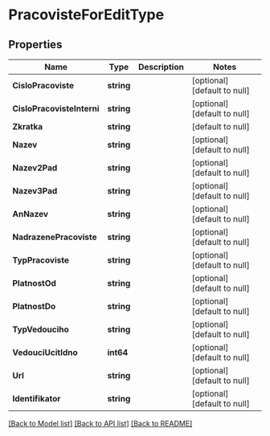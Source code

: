 # PracovisteForEditType

## Properties
Name | Type | Description | Notes
------------ | ------------- | ------------- | -------------
**CisloPracoviste** | **string** |  | [optional] [default to null]
**CisloPracovisteInterni** | **string** |  | [optional] [default to null]
**Zkratka** | **string** |  | [default to null]
**Nazev** | **string** |  | [optional] [default to null]
**Nazev2Pad** | **string** |  | [optional] [default to null]
**Nazev3Pad** | **string** |  | [optional] [default to null]
**AnNazev** | **string** |  | [optional] [default to null]
**NadrazenePracoviste** | **string** |  | [optional] [default to null]
**TypPracoviste** | **string** |  | [optional] [default to null]
**PlatnostOd** | **string** |  | [optional] [default to null]
**PlatnostDo** | **string** |  | [optional] [default to null]
**TypVedouciho** | **string** |  | [optional] [default to null]
**VedouciUcitIdno** | **int64** |  | [optional] [default to null]
**Url** | **string** |  | [optional] [default to null]
**Identifikator** | **string** |  | [optional] [default to null]

[[Back to Model list]](../README.md#documentation-for-models) [[Back to API list]](../README.md#documentation-for-api-endpoints) [[Back to README]](../README.md)

